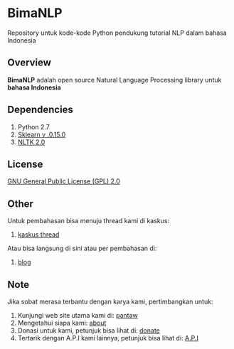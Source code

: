 # BimaNLP
Repository untuk kode-kode Python pendukung tutorial NLP dalam bahasa Indonesia

## Overview
**BimaNLP** adalah open source Natural Language Processing library untuk **bahasa Indonesia**

## Dependencies

1. Python 2.7
2. [Sklearn v .0.15.0](http://scikit-learn.org/stable/)
3. [NLTK 2.0](http://www.nltk.org/)

## License
[GNU General Public License (GPL) 2.0](http://www.gnu.org/licenses/gpl-2.0.html)

## Other
Untuk pembahasan bisa menuju thread kami di kaskus:

1. [kaskus thread](http://www.kaskus.co.id/thread/55e5434814088d200a8b4567/sharediskusi-mengenai-nlpnatural-language-processing?goto=newpost)


Atau bisa langsung di sini atau per pembahasan di: 

1. [blog](http://blog.pantaw.com)


## Note
Jika sobat merasa terbantu dengan karya kami, pertimbangkan untuk:

1. Kunjungi web site utama kami di: [pantaw](http://pantaw.com)
2. Mengetahui siapa kami: [about](http://pantaw.com/about)
3. Donasi untuk kami, petunjuk bisa lihat di: [donate](http://pantaw.com/donate)
4. Tertarik dengan A.P.I kami lainnya, petunjuk bisa lihat di: [A.P.I](http://pantaw.com/api)
